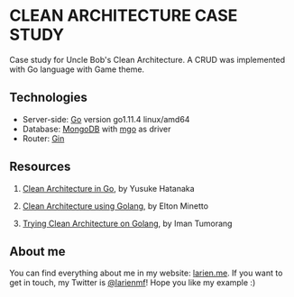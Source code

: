 # CLEAN ARCHITECTURE CASE STUDY

Case study for Uncle Bob's Clean Architecture. A CRUD was implemented with Go language with Game theme.

## Technologies

- Server-side: [Go](https://golang.org/) version go1.11.4 linux/amd64
- Database: [MongoDB](https://www.mongodb.com/) with [mgo](https://labix.org/mgo) as driver
- Router: [Gin](https://github.com/gin-gonic/gin)

## Resources

1. [Clean Architecture in Go](https://medium.com/@hatajoe/clean-architecture-in-go-4030f11ec1b1), by Yusuke Hatanaka

2. [Clean Architecture using Golang](https://medium.com/@eminetto/clean-architecture-using-golang-b63587aa5e3f), by Elton Minetto

3. [Trying Clean Architecture on Golang](https://hackernoon.com/golang-clean-archithecture-efd6d7c43047), by Iman Tumorang

## About me

You can find everything about me in my website: [larien.me](https://larien.me). If you want to get in touch, my Twitter is [@larienmf](https://twitter.com/larienmf)! Hope you like my example :)